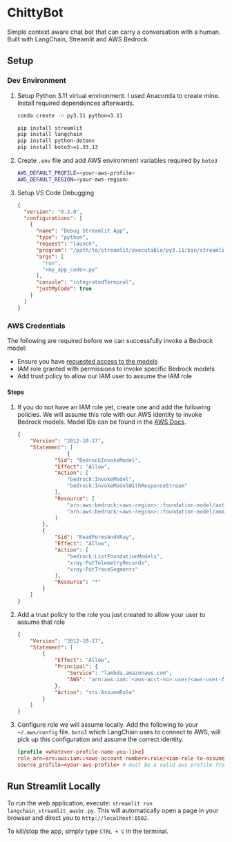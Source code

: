 # ChittyBot

Simple context aware chat bot that can carry a conversation with a human.
Built with LangChain, Streamlit and AWS Bedrock.

## Setup

### Dev Environment

1. Setup Python 3.11 virtual environment. I used Anaconda to create mine. Install required dependences afterwards.
    ```bash
    conda create -n py3.11 python=3.11

    pip install streamlit
    pip install langchain
    pip install python-dotenv
    pip install boto3>=1.33.13
    ```
    
2. Create `.env` file and add AWS environment variables required by `boto3`
    ```bash
    AWS_DEFAULT_PROFILE=<your-aws-profile>
    AWS_DEFAULT_REGION=<your-aws-region>
    ```

3. Setup VS Code Debugging
    ```json
    {
      "version": "0.2.0",
      "configurations": [
        {
          "name": "Debug Streamlit App",
          "type": "python",
          "request": "launch",
          "program": "/path/to/streamlit/executable/py3.11/bin/streamlit",
          "args": [
            "run",
            "<my_app_code>.py"
          ],
          "console": "integratedTerminal",
          "justMyCode": true
        }
      ]
    }
    ```
    

### AWS Credentials

The following are required before we can successfully invoke a Bedrock model:

- Ensure you have [requested access to the models](https://docs.aws.amazon.com/bedrock/latest/userguide/model-access.html)
- IAM role granted with permissions to invoke specific Bedrock models
- Add trust policy to allow our IAM user to assume the IAM role

#### Steps
1. If you do not have an IAM role yet, create one and add the following policies. We will assume this role with our AWS identity to invoke Bedrock models. Model IDs can be found in the [AWS Docs](https://docs.aws.amazon.com/bedrock/latest/userguide/bedrock-reference.html).

    
    ```json
    {
        "Version": "2012-10-17",
        "Statement": [
    				{
                "Sid": "BedrockInvokeModel",
                "Effect": "Allow",
                "Action": [
                    "bedrock:InvokeModel",
                    "bedrock:InvokeModelWithResponseStream"
                ],
                "Resource": [
                    "arn:aws:bedrock:<aws-region>::foundation-model/anthropic.claude-v2",
                    "arn:aws:bedrock:<aws-region>::foundation-model/amazon.titan-embed-text-v1"
                ]
            },
            {
                "Sid": "ReadPermsAndXRay",
                "Effect": "Allow",
                "Action": [
                    "bedrock:ListFoundationModels",
                    "xray:PutTelemetryRecords",
                    "xray:PutTraceSegments"
                ],
                "Resource": "*"
            }
        ]
    }
    ```
    

2. Add a trust policy to the role you just created to allow your user to assume that role
    
    ```json
    {
        "Version": "2012-10-17",
        "Statement": [
            {
                "Effect": "Allow",
                "Principal": {
                    "Service": "lambda.amazonaws.com",
                    "AWS": "arn:aws:iam::<aws-acct-no>:user/<aws-user-for-your-profile>"
                },
                "Action": "sts:AssumeRole"
            }
        ]
    }
    ```
    

3. Configure role we will assume locally. Add the following to your `~/.aws/config` file. `boto3` which LangChain uses to connect to AWS, will pick up this configuration and assume the correct identity.
    
    ```toml
    [profile <whatever-profile-name-you-like]
    role_arn=arn:aws:iam::<aws-account-number>:role/<iam-role-to-assume>
    source_profile=<your-aws-profile> # must be a valid aws profile from ~/.aws/credentials
    ```

## Run Streamlit Locally
To run the web application, execute: `streamlit run langchain_streamlit_awsbr.py`.
This will automatically open a page in your browser and direct you to `http://localhost:8502`.

To kill/stop the app, simply type `CTRL + C` in the terminal.